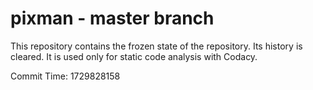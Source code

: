 # pixman - master branch

This repository contains the frozen state of the repository.
Its history is cleared. It is used only for static code
analysis with Codacy.

Commit Time: 1729828158